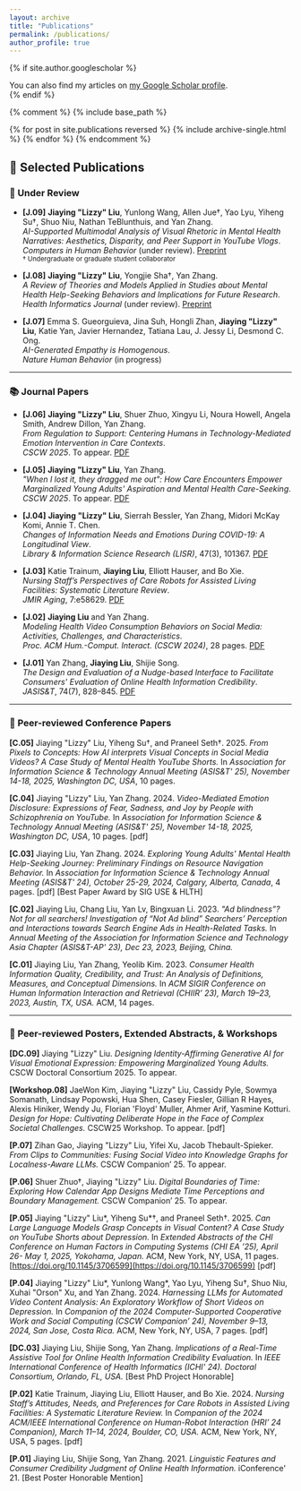```yaml
---
layout: archive
title: "Publications"
permalink: /publications/
author_profile: true
---
```


{% if site.author.googlescholar %}
  <div class="wordwrap">You can also find my articles on <a href="{{site.author.googlescholar}}">my Google Scholar profile</a>.</div>
{% endif %}

{% comment %}
{% include base_path %}

{% for post in site.publications reversed %}
  {% include archive-single.html %}
{% endfor %}
{% endcomment %}

## 📑 Selected Publications  

### 📝 Under Review  
- **[J.09]** **Jiaying "Lizzy" Liu**, Yunlong Wang, Allen Jue†, Yao Lyu, Yiheng Su†, Shuo Niu, Nathan TeBlunthuis, and Yan Zhang.  
  *AI-Supported Multimodal Analysis of Visual Rhetoric in Mental Health Narratives: Aesthetics, Disparity, and Peer Support in YouTube Vlogs*.  
  *Computers in Human Behavior* (under review). [Preprint](https://arxiv.org/abs/2502.20658)  
  <sub>† Undergraduate or graduate student collaborator</sub>  

- **[J.08]** **Jiaying "Lizzy" Liu**, Yongjie Sha†, Yan Zhang.  
  *A Review of Theories and Models Applied in Studies about Mental Health Help-Seeking Behaviors and Implications for Future Research*.  
  *Health Informatics Journal* (under review). [Preprint](https://arxiv.org/pdf/2502.14082)  

- **[J.07]** Emma S. Gueorguieva, Jina Suh, Hongli Zhan, **Jiaying "Lizzy" Liu**, Katie Yan, Javier Hernandez, Tatiana Lau, J. Jessy Li, Desmond C. Ong.  
  *AI-Generated Empathy is Homogenous*.  
  *Nature Human Behavior* (in progress)  

---

### 📚 Journal Papers  
- **[J.06]** **Jiaying "Lizzy" Liu**, Shuer Zhuo, Xingyu Li, Noura Howell, Angela Smith, Andrew Dillon, Yan Zhang.  
  *From Regulation to Support: Centering Humans in Technology-Mediated Emotion Intervention in Care Contexts*.  
  *CSCW 2025*. To appear. [PDF](https://arxiv.org/pdf/2504.12614)  

- **[J.05]** **Jiaying "Lizzy" Liu**, Yan Zhang.  
  *"When I lost it, they dragged me out": How Care Encounters Empower Marginalized Young Adults' Aspiration and Mental Health Care-Seeking*.  
  *CSCW 2025*. To appear. [PDF](http://arxiv.org/abs/2502.11277)  

- **[J.04]** **Jiaying "Lizzy" Liu**, Sierrah Bessler, Yan Zhang, Midori McKay Komi, Annie T. Chen.  
  *Changes of Information Needs and Emotions During COVID-19: A Longitudinal View*.  
  *Library & Information Science Research (LISR)*, 47(3), 101367. [PDF](https://www.sciencedirect.com/science/article/pii/S0740818825000283)  

- **[J.03]** Katie Trainum, **Jiaying Liu**, Elliott Hauser, and Bo Xie.  
  *Nursing Staff’s Perspectives of Care Robots for Assisted Living Facilities: Systematic Literature Review*.  
  *JMIR Aging*, 7:e58629. [PDF](https://doi.org/10.2196/58629)  

- **[J.02]** **Jiaying Liu** and Yan Zhang.  
  *Modeling Health Video Consumption Behaviors on Social Media: Activities, Challenges, and Characteristics*.  
  *Proc. ACM Hum.-Comput. Interact. (CSCW 2024)*, 28 pages. [PDF](https://arxiv.org/pdf/2311.09040.pdf)  

- **[J.01]** Yan Zhang, **Jiaying Liu**, Shijie Song.  
  *The Design and Evaluation of a Nudge-based Interface to Facilitate Consumers' Evaluation of Online Health Information Credibility*.  
  *JASIS&T*, 74(7), 828–845. [PDF](https://doi.org/10.1002/asi.24759)  

---

### 🎤 Peer-reviewed Conference Papers  

**[C.05]** Jiaying "Lizzy" Liu, Yiheng Su†, and Praneel Seth†. 2025. *From Pixels to Concepts: How AI interprets Visual Concepts in Social Media Videos? A Case Study of Mental Health YouTube Shorts.* In *Association for Information Science & Technology Annual Meeting (ASIS&T' 25), November 14-18, 2025, Washington DC, USA*, 10 pages.  

**[C.04]** Jiaying "Lizzy" Liu, Yan Zhang. 2024. *Video-Mediated Emotion Disclosure: Expressions of Fear, Sadness, and Joy by People with Schizophrenia on YouTube.* In *Association for Information Science & Technology Annual Meeting (ASIS&T' 25), November 14-18, 2025, Washington DC, USA*, 10 pages. [pdf]  

**[C.03]** Jiaying Liu, Yan Zhang. 2024. *Exploring Young Adults' Mental Health Help-Seeking Journey: Preliminary Findings on Resource Navigation Behavior.* In *Association for Information Science & Technology Annual Meeting (ASIS&T' 24), October 25-29, 2024, Calgary, Alberta, Canada*, 4 pages. [pdf] [Best Paper Award by SIG USE & HLTH]  

**[C.02]** Jiaying Liu, Chang Liu, Yan Lv, Bingxuan Li. 2023. *"Ad blindness”? Not for all searchers! Investigation of “Not Ad blind” Searchers’ Perception and Interactions towards Search Engine Ads in Health-Related Tasks.* In *Annual Meeting of the Association for Information Science and Technology Asia Chapter (ASIS&T-AP' 23), Dec 23, 2023, Beijing, China.*  

**[C.01]** Jiaying Liu, Yan Zhang, Yeolib Kim. 2023. *Consumer Health Information Quality, Credibility, and Trust: An Analysis of Definitions, Measures, and Conceptual Dimensions.* In *ACM SIGIR Conference on Human Information Interaction and Retrieval (CHIIR’ 23), March 19–23, 2023, Austin, TX, USA.* ACM, 14 pages.  

---

### 🎤 Peer-reviewed Posters, Extended Abstracts, & Workshops
**[DC.09]** Jiaying "Lizzy" Liu. *Designing Identity-Affirming Generative AI for Visual Emotional Expression: Empowering Marginalized Young Adults.* CSCW Doctoral Consortium 2025. To appear.  

**[Workshop.08]** JaeWon Kim, Jiaying "Lizzy" Liu, Cassidy Pyle, Sowmya Somanath, Lindsay Popowski, Hua Shen, Casey Fiesler, Gillian R Hayes, Alexis Hiniker, Wendy Ju, Florian 'Floyd' Muller, Ahmer Arif, Yasmine Kotturi. *Design for Hope: Cultivating Deliberate Hope in the Face of Complex Societal Challenges.* CSCW25 Workshop. To appear. [pdf]  

**[P.07]** Zihan Gao, Jiaying "Lizzy" Liu, Yifei Xu, Jacob Thebault-Spieker. *From Clips to Communities: Fusing Social Video into Knowledge Graphs for Localness-Aware LLMs.* CSCW Companion’ 25. To appear.  

**[P.06]** Shuer Zhuo†, Jiaying "Lizzy" Liu. *Digital Boundaries of Time: Exploring How Calendar App Designs Mediate Time Perceptions and Boundary Management.* CSCW Companion’ 25. To appear.  

**[P.05]** Jiaying "Lizzy" Liu*, Yiheng Su*†, and Praneel Seth†. 2025. *Can Large Language Models Grasp Concepts in Visual Content? A Case Study on YouTube Shorts about Depression.* In *Extended Abstracts of the CHI Conference on Human Factors in Computing Systems (CHI EA ’25), April 26- May 1, 2025, Yokohama, Japan.* ACM, New York, NY, USA, 11 pages. [https://doi.org/10.1145/3706599](https://doi.org/10.1145/3706599) [pdf]  

**[P.04]** Jiaying "Lizzy" Liu*, Yunlong Wang*, Yao Lyu, Yiheng Su†, Shuo Niu, Xuhai "Orson" Xu, and Yan Zhang. 2024. *Harnessing LLMs for Automated Video Content Analysis: An Exploratory Workflow of Short Videos on Depression.* In *Companion of the 2024 Computer-Supported Cooperative Work and Social Computing (CSCW Companion’ 24), November 9–13, 2024, San Jose, Costa Rica.* ACM, New York, NY, USA, 7 pages. [pdf]  

**[DC.03]** Jiaying Liu, Shijie Song, Yan Zhang. *Implications of a Real-Time Assistive Tool for Online Health Information Credibility Evaluation.* In *IEEE International Conference of Health Informatics (ICHI' 24). Doctoral Consortium, Orlando, FL, USA.* [Best PhD Project Honorable]  

**[P.02]** Katie Trainum, Jiaying Liu, Elliott Hauser, and Bo Xie. 2024. *Nursing Staff’s Attitudes, Needs, and Preferences for Care Robots in Assisted Living Facilities: A Systematic Literature Review.* In *Companion of the 2024 ACM/IEEE International Conference on Human-Robot Interaction (HRI’ 24 Companion), March 11–14, 2024, Boulder, CO, USA.* ACM, New York, NY, USA, 5 pages. [pdf]  

**[P.01]** Jiaying Liu, Shijie Song, Yan Zhang. 2021. *Linguistic Features and Consumer Credibility Judgment of Online Health Information.* iConference' 21. [Best Poster Honorable Mention]  


